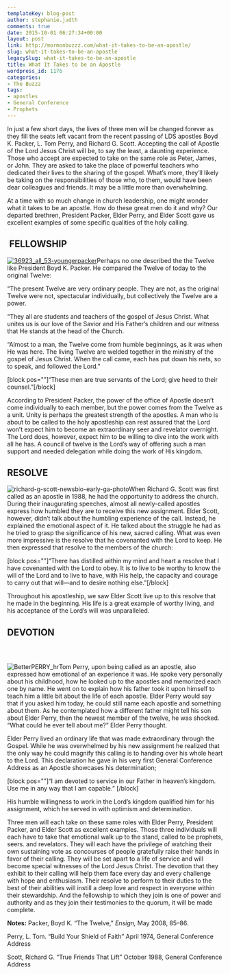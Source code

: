 ```yaml
---
templateKey: blog-post
author: stephanie.judth
comments: true
date: 2015-10-01 06:27:34+00:00
layout: post
link: http://mormonbuzzz.com/what-it-takes-to-be-an-apostle/
slug: what-it-takes-to-be-an-apostle
legacySlug: what-it-takes-to-be-an-apostle
title: What It Takes to be an Apostle
wordpress_id: 1176
categories:
- The Buzzz
tags:
- apostles
- General Conference
- Prophets
---
```


In just a few short days, the lives of three men will be changed forever as they fill the seats left vacant from the recent passing of LDS apostles Boyd K. Packer, L. Tom Perry, and Richard G. Scott. Accepting the call of Apostle of the Lord Jesus Christ will be, to say the least, a daunting experience. Those who accept are expected to take on the same role as Peter, James, or John. They are asked to take the place of powerful teachers who dedicated their lives to the sharing of the gospel. What’s more, they’ll likely be taking on the responsibilities of those who, to them, would have been dear colleagues and friends. It may be a little more than overwhelming. 

At a time with so much change in church leadership, one might wonder what it takes to be an apostle. How do these great men do it and why? Our departed brethren, President Packer, Elder Perry, and Elder Scott gave us excellent examples of some specific qualities of the holy calling. 


##  **FELLOWSHIP**  




[![36923_all_53-youngerpacker](/img/36923_all_53-youngerpacker.jpg)](/img/36923_all_53-youngerpacker.jpg)Perhaps no one described the the Twelve like President Boyd K. Packer. He compared the Twelve of today to the original Twelve:

“The present Twelve are very ordinary people. They are not, as the original Twelve were not, spectacular individually, but collectively the Twelve are a power.

“They all are students and teachers of the gospel of Jesus Christ. What unites us is our love of the Savior and His Father’s children and our witness that He stands at the head of the Church.

“Almost to a man, the Twelve come from humble beginnings, as it was when He was here. The living Twelve are welded together in the ministry of the gospel of Jesus Christ. When the call came, each has put down his nets, so to speak, and followed the Lord.”

[block pos=""]“These men are true servants of the Lord; give heed to their counsel.”[/block]

According to President Packer, the power of the office of Apostle doesn’t come individually to each member, but the power comes from the Twelve as a unit. Unity is perhaps the greatest strength of the apostles. A man who is about to be called to the holy apostleship can rest assured that the Lord won’t expect him to become an extraordinary seer and revelator overnight. The Lord does, however, expect him to be willing to dive into the work with all he has. A council of twelve is the Lord’s way of offering such a man support and needed delegation while doing the work of His kingdom.


## **RESOLVE**



![richard-g-scott-newsbio-early-ga-photo](/img/richard-g-scott-newsbio-early-ga-photo-240x300.jpg)When Richard G. Scott was first called as an apostle in 1988, he had the opportunity to address the church. During their inaugurating speeches, almost all newly-called apostles express how humbled they are to receive this new assignment. Elder Scott, however, didn’t talk about the humbling experience of the call. Instead, he explained the emotional aspect of it. He talked about the struggle he had as he tried to grasp the significance of his new, sacred calling. What was even more impressive is the resolve that he covenanted with the Lord to keep. He then expressed that resolve to the members of the church:

[block pos=""]“There has distilled within my mind and heart a resolve that I have covenanted with the Lord to obey. It is to live to be worthy to know the will of the Lord and to live to have, with His help, the capacity and courage to carry out that will—and to desire nothing else.”[/block]

Throughout his apostleship, we saw Elder Scott live up to this resolve that he made in the beginning. His life is a great example of worthy living, and his acceptance of the Lord’s will was unparalleled.


## **DEVOTION**




###  

![BetterPERRY_hr](/img/BetterPERRY_hr-225x300.jpg)Tom Perry, upon being called as an apostle, also expressed how emotional of an experience it was. He spoke very personally about his childhood, how he looked up to the apostles and memorized each one by name. He went on to explain how his father took it upon himself to teach him a little bit about the life of each apostle. Elder Perry would say that if you asked him today, he could still name each apostle and something about them. As he contemplated how a different father might tell his son about Elder Perry, then the newest member of the twelve, he was shocked. “What could he ever tell about me?” Elder Perry thought. 

Elder Perry lived an ordinary life that was made extraordinary through the Gospel. While he was overwhelmed by his new assignment he realized that the only way he could magnify this calling is to handing over his whole heart to the Lord. This declaration he gave in his very first General Conference Address as an Apostle showcases his determination;  

[block pos=""]“I am devoted to service in our Father in heaven’s kingdom. Use me in any way that I am capable.” [/block]

His humble willingness to work in the Lord’s kingdom qualified him for his assignment, which he served in with optimism and determination.  


Three men will each take on these same roles with Elder Perry, President Packer, and Elder Scott as excellent examples. Those three individuals will each have to take that emotional walk up to the stand, called to be prophets, seers. and revelators. They will each have the privilege of watching their own sustaining vote as concourses of people gratefully raise their hands in favor of their calling. They will be set apart to a life of service and will become special witnesses of the Lord Jesus Christ. The devotion that they exhibit to their calling will help them face every day and every challenge with hope and enthusiasm. Their resolve to perform to their duties to the best of their abilities will instill a deep love and respect in everyone within their stewardship. And the fellowship to which they join is one of power and authority and as they join their testimonies to the quorum, it will be made complete.  

**Notes:**
Packer, Boyd K. “The Twelve,” _Ensign,_ May 2008, 85–86.

Perry, L. Tom. “Build Your Shield of Faith” April 1974, General Conference Address

Scott, Richard G. “True Friends That Lift” October 1988, General Conference Address
